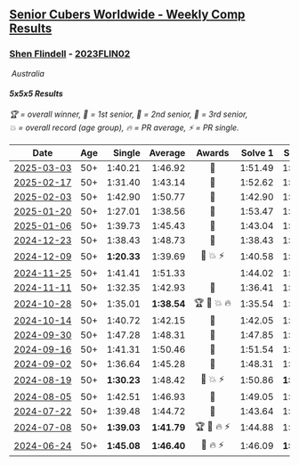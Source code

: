 <style>table {white-space: nowrap;}</style>
<link rel="stylesheet" type="text/css" href="/scw-comp/css/flags.css" />

## [Senior Cubers Worldwide - Weekly Comp Results](/scw-comp/results/)
### [Shen Flindell](README.md) - [2023FLIN02](https://www.worldcubeassociation.org/persons/2023FLIN02?event=555)

<i class="flag flag-AU" />&nbsp;Australia

#### 5x5x5 Results

<span style="white-space: nowrap;">🏆 = overall winner</span>, <span style="white-space: nowrap;">🥇 = 1st senior</span>, <span style="white-space: nowrap;">🥈 = 2nd senior</span>, <span style="white-space: nowrap;">🥉 = 3rd senior</span>, <span style="white-space: nowrap;">💥 = overall record (age group)</span>, <span style="white-space: nowrap;">🔥 = PR average</span>, <span style="white-space: nowrap;">⚡ = PR single</span>.

| Date | Age | Single | Average | Awards | Solve 1 | Solve 2 | Solve 3 | Solve 4 | Solve 5 | Video |
| :--: | :--: | --: | --: | :--: | --: | --: | --: | --: | --: | :-- |
| [2025-03-03](../../results/2025-03-03/555.md) | 50+ | 1:40.21 | 1:46.92 | 🥈 | 1:51.49 | 1:40.21 | 1:46.81 | 1:42.45 | 1:57.96 | [Desktop](https://www.facebook.com/events/1658275441710851/permalink/1661255364746192) / [Mobile](https://m.facebook.com/events/1658275441710851?view=permalink&id=1661255364746192) |
| [2025-02-17](../../results/2025-02-17/555.md) | 50+ | 1:31.40 | 1:43.14 | 🥈 | 1:52.62 | 1:44.05 | 1:31.40 | 1:33.98 | 1:51.40 | [Desktop](https://www.facebook.com/745394767/videos/641429278380402) / [Mobile](https://m.facebook.com/745394767/videos/641429278380402) |
| [2025-02-03](../../results/2025-02-03/555.md) | 50+ | 1:42.90 | 1:50.77 | 🥉 | 1:42.90 | 1:47.30 | 1:57.39 | 2:02.75 | 1:47.63 | [Desktop](https://www.facebook.com/745394767/videos/919840099974730) / [Mobile](https://m.facebook.com/745394767/videos/919840099974730) |
| [2025-01-20](../../results/2025-01-20/555.md) | 50+ | 1:27.01 | 1:38.56 | 🥈 | 1:53.47 | 1:27.01 | 1:40.43 | 1:36.15 | 1:39.11 | [Desktop](https://www.facebook.com/745394767/videos/619774690641654) / [Mobile](https://m.facebook.com/745394767/videos/619774690641654) |
| [2025-01-06](../../results/2025-01-06/555.md) | 50+ | 1:39.73 | 1:45.43 | 🥈 | 1:43.04 | 1:48.65 | 1:39.73 | 1:48.44 | 1:44.82 | [Desktop](https://www.facebook.com/745394767/videos/2068134780338401) / [Mobile](https://m.facebook.com/745394767/videos/2068134780338401) |
| [2024-12-23](../../results/2024-12-23/555.md) | 50+ | 1:38.43 | 1:48.73 | 🥉 | 1:38.43 | 1:43.73 | 2:06.48 | 1:52.07 | 1:50.39 | [Desktop](https://www.facebook.com/745394767/videos/1139189134426610) / [Mobile](https://m.facebook.com/745394767/videos/1139189134426610) |
| [2024-12-09](../../results/2024-12-09/555.md) | 50+ | **1:20.33** | 1:39.69 | 🥈 💥 ⚡ | 1:40.58 | 1:47.70 | **1:20.33** | 1:36.64 | 1:41.84 | [Desktop](https://www.facebook.com/745394767/videos/1106123511146751) / [Mobile](https://m.facebook.com/745394767/videos/1106123511146751) |
| [2024-11-25](../../results/2024-11-25/555.md) | 50+ | 1:41.41 | 1:51.33 |  | 1:44.02 | 1:58.44 | 1:51.54 | 2:03.33 | 1:41.41 | [Desktop](https://www.facebook.com/745394767/videos/1100968217704352) / [Mobile](https://m.facebook.com/745394767/videos/1100968217704352) |
| [2024-11-11](../../results/2024-11-11/555.md) | 50+ | 1:32.35 | 1:42.93 | 🥈 | 1:36.41 | 1:46.52 | 1:45.87 | 1:32.35 | 1:51.61 | [Desktop](https://www.facebook.com/745394767/videos/548609307792472) / [Mobile](https://m.facebook.com/745394767/videos/548609307792472) |
| [2024-10-28](../../results/2024-10-28/555.md) | 50+ | 1:35.01 | **1:38.54** | 🏆 🥇 💥 🔥 | 1:35.54 | 1:43.80 | 1:35.01 | 1:42.72 | 1:37.35 | [Desktop](https://www.facebook.com/745394767/videos/3295720087229353) / [Mobile](https://m.facebook.com/745394767/videos/3295720087229353) |
| [2024-10-14](../../results/2024-10-14/555.md) | 50+ | 1:40.72 | 1:42.15 | 🥈 | 1:42.05 | 1:43.60 | 1:40.81 | 1:40.72 | 1:52.23 | [Desktop](https://www.facebook.com/745394767/videos/1506182089874731) / [Mobile](https://m.facebook.com/745394767/videos/1506182089874731) |
| [2024-09-30](../../results/2024-09-30/555.md) | 50+ | 1:47.28 | 1:48.31 | 🥉 | 1:47.85 | 1:47.33 | 1:49.76 | 1:47.28 | 1:49.87 | [Desktop](https://www.facebook.com/745394767/videos/571541305213523) / [Mobile](https://m.facebook.com/745394767/videos/571541305213523) |
| [2024-09-16](../../results/2024-09-16/555.md) | 50+ | 1:41.31 | 1:50.46 | 🥈 | 1:51.54 | 1:49.69 | 1:50.14 | 1:41.31 | 1:51.58 | [Desktop](https://www.facebook.com/745394767/videos/558782570049137) / [Mobile](https://m.facebook.com/745394767/videos/558782570049137) |
| [2024-09-02](../../results/2024-09-02/555.md) | 50+ | 1:36.64 | 1:45.28 | 🥉 | 1:48.31 | 1:50.56 | 1:36.64 | 1:47.94 | 1:39.59 | [Desktop](https://www.facebook.com/745394767/videos/1054912126021518) / [Mobile](https://m.facebook.com/745394767/videos/1054912126021518) |
| [2024-08-19](../../results/2024-08-19/555.md) | 50+ | **1:30.23** | 1:48.42 | 🥉 💥 ⚡ | 1:50.86 | **1:30.23** | 1:34.23 | 2:00.16 | DNF | [Desktop](https://www.facebook.com/745394767/videos/524150706785903) / [Mobile](https://m.facebook.com/745394767/videos/524150706785903) |
| [2024-08-05](../../results/2024-08-05/555.md) | 50+ | 1:42.51 | 1:46.93 | 🥉 | 1:49.05 | 1:42.51 | 1:46.97 | 1:55.39 | 1:44.78 | [Desktop](https://www.facebook.com/745394767/videos/8006104532768349) / [Mobile](https://m.facebook.com/745394767/videos/8006104532768349) |
| [2024-07-22](../../results/2024-07-22/555.md) | 50+ | 1:39.48 | 1:44.72 | 🥈 | 1:43.64 | 1:39.48 | 2:07.33 | 1:49.26 | 1:41.25 | [Desktop](https://www.facebook.com/events/785148847162745/permalink/790755406602089) / [Mobile](https://m.facebook.com/events/785148847162745?view=permalink&id=790755406602089) |
| [2024-07-08](../../results/2024-07-08/555.md) | 50+ | **1:39.03** | **1:41.79** | 🏆 🥇 🔥 ⚡ | 1:44.88 | 1:41.32 | 1:39.17 | **1:39.03** | 1:49.06 | [Desktop](https://www.facebook.com/745394767/videos/3684694011806728) / [Mobile](https://m.facebook.com/745394767/videos/3684694011806728) |
| [2024-06-24](../../results/2024-06-24/555.md) | 50+ | **1:45.08** | **1:46.40** | 🥈 🔥 ⚡ | 1:46.09 | **1:45.08** | 1:47.20 | 2:01.08 | 1:45.92 | [Desktop](https://www.facebook.com/745394767/videos/998963765234428) / [Mobile](https://m.facebook.com/745394767/videos/998963765234428) |


<!-- Global site tag (gtag.js) - Google Analytics -->
<script async src="https://www.googletagmanager.com/gtag/js?id=UA-86348435-3"></script>
<script>window.dataLayer = window.dataLayer || []; function gtag() {dataLayer.push(arguments);} gtag('js', new Date()); gtag('config', 'UA-86348435-3');</script>
